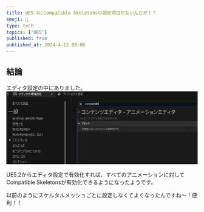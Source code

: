 ```yaml
---
title: UE5.4にCompatible Skeletonsの設定項目がないんだが！？
emoji: 👀
type: tech
topics: ['UE5']
published: true
published_at: 2024-4-12 00:00
---
```



## 結論
エディタ設定の中にありました。
![検索すると出てくる](/images/articles/3a5800129ac4ee/image1.png)

UE5.2からエディタ設定で有効化すれば、すべてのアニメーションに対してCompatible Skeletonsが有効化できるようになったようです。

以前のようにスケルタルメッシュごとに設定しなくてよくなったんですね～！便利！！
